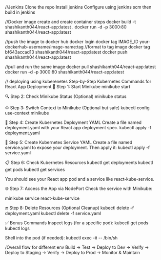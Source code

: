 //Jenkins
Clone the repo
Install jenkins
Configure using jenkins scm
then build in jenkins

//Docker image create and create container steps
docker build -t shashikanth044/react-app:latest .
docker run -d -p 3000:80 shashikanth044/react-app:latest

//push the image to docker hub
docker login
docker tag IMAGE_ID your-dockerhub-username/image-name:tag //format to tag image
docker tag bf643accad13 shashikanth044/react-app:latest
docker push shashikanth044/react-app:latest

//pull and run the same image
docker pull shashikanth044/react-app:latest
docker run -d -p 3000:80 shashikanth044/react-app:latest

// deploying using kuberenetes
Step-by-Step Kubernetes Commands for React App Deployment
🔰 Step 1: Start Minikube
minikube start

🔍 Step 2: Check Minikube Status (Optional)
minikube status

⚙️ Step 3: Switch Context to Minikube (Optional but safe)
kubectl config use-context minikube

📁 Step 4: Create Kubernetes Deployment YAML
Create a file named deployment.yaml with your React app deployment spec.
kubectl apply -f deployment.yaml


🔁 Step 5: Create Kubernetes Service YAML
Create a file named service.yaml to expose your deployment.
Then apply it:
kubectl apply -f service.yaml


📋 Step 6: Check Kubernetes Resources
kubectl get deployments
kubectl get pods
kubectl get services

You should see your React app pod and a service like react-kube-service.

🌐 Step 7: Access the App via NodePort
Check the service with Minikube:

minikube service react-kube-service

🔚 Step 8: Delete Resources (Optional Cleanup)
kubectl delete -f deployment.yaml
kubectl delete -f service.yaml


✅ Bonus Commands
Inspect logs (for a specific pod):
kubectl get pods
kubectl logs <pod-name>

Shell into the pod (if needed):
kubectl exec -it <pod-name> -- /bin/sh

/Overall flow for different env
Build → Test → Deploy to Dev → Verify → Deploy to Staging → Verify → Deploy to Prod → Monitor & Maintain
